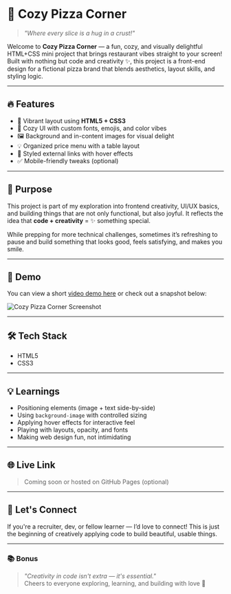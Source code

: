 # 🍕 Cozy Pizza Corner

> *"Where every slice is a hug in a crust!"*

Welcome to **Cozy Pizza Corner** — a fun, cozy, and visually delightful HTML+CSS mini project that brings restaurant vibes straight to your screen! Built with nothing but code and creativity ✨, this project is a front-end design for a fictional pizza brand that blends aesthetics, layout skills, and styling logic.

---

## 🔥 Features

- 🍕 Vibrant layout using **HTML5 + CSS3**
- 🎨 Cozy UI with custom fonts, emojis, and color vibes
- 🖼️ Background and in-content images for visual delight
- 💡 Organized price menu with a table layout
- 🔗 Styled external links with hover effects
- ✅ Mobile-friendly tweaks (optional)

---

## 🎯 Purpose

This project is part of my exploration into frontend creativity, UI/UX basics, and building things that are not only functional, but also joyful. It reflects the idea that **code + creativity** = ✨ something special.

While prepping for more technical challenges, sometimes it’s refreshing to pause and build something that looks good, feels satisfying, and makes you smile.

---

## 📸 Demo

You can view a short [video demo here](#) or check out a snapshot below:

![Cozy Pizza Corner Screenshot](./screenshot.png)

---

## 🛠️ Tech Stack

- HTML5
- CSS3

---

## 💡 Learnings

- Positioning elements (image + text side-by-side)
- Using `background-image` with controlled sizing
- Applying hover effects for interactive feel
- Playing with layouts, opacity, and fonts
- Making web design fun, not intimidating

---

## 🌐 Live Link

> Coming soon or hosted on GitHub Pages (optional)

---

## 🤝 Let's Connect

If you're a recruiter, dev, or fellow learner — I’d love to connect!
This is just the beginning of creatively applying code to build beautiful, usable things.

---

### 📚 Bonus

> *"Creativity in code isn't extra — it's essential."*  
Cheers to everyone exploring, learning, and building with love 💛

